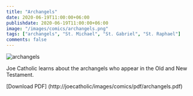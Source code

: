 ```yaml
---
title: "Archangels"
date: 2020-06-19T11:00:00+06:00
publishdate: 2020-06-19T11:00:00+06:00
image: "/images/comics/archangels.png"
tags: ["archangels", "St. Michael", "St. Gabriel", "St. Raphael"]
comments: false
---
```

![archangels](/images/comics/archangels.png)


Joe Catholic learns about the archangels who appear in the Old and New Testament.


[Download PDF] (http://joecatholic/images/comics/pdf/archangels.pdf)
